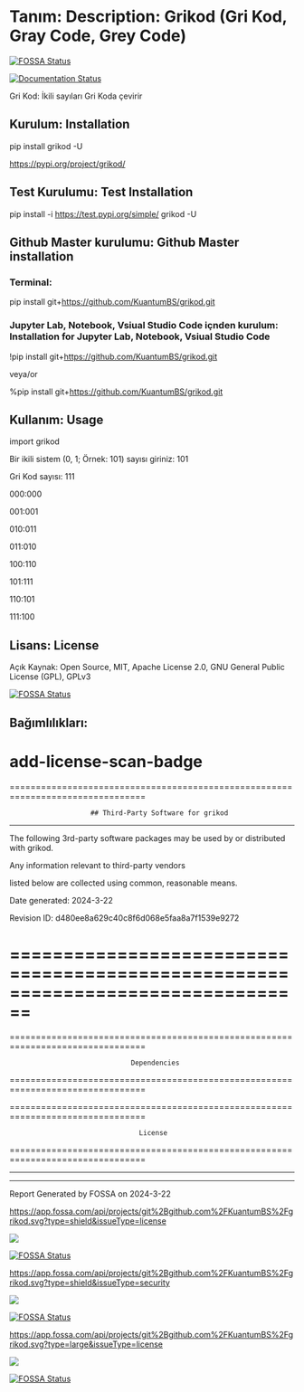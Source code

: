 # Tanım: Description: Grikod (Gri Kod, Gray Code, Grey Code)
[![FOSSA Status](https://app.fossa.com/api/projects/git%2Bgithub.com%2FKuantumBS%2Fgrikod.svg?type=shield)](https://app.fossa.com/projects/git%2Bgithub.com%2FKuantumBS%2Fgrikod?ref=badge_shield)

[![Documentation Status](https://readthedocs.org/projects/grikod/badge/?version=main)](https://grikod.readthedocs.io/en/main/?badge=main)


Gri Kod: İkili sayıları Gri Koda çevirir

## Kurulum: Installation

pip install grikod -U

https://pypi.org/project/grikod/

## Test Kurulumu: Test Installation

pip install -i https://test.pypi.org/simple/ grikod -U

## Github Master kurulumu: Github Master installation

### Terminal:

pip install git+https://github.com/KuantumBS/grikod.git

### Jupyter Lab, Notebook, Vsiual Studio Code içnden kurulum: Installation for Jupyter Lab, Notebook, Vsiual Studio Code

!pip install git+https://github.com/KuantumBS/grikod.git

veya/or

%pip install git+https://github.com/KuantumBS/grikod.git

## Kullanım: Usage

import grikod

Bir ikili sistem (0, 1; Örnek: 101) sayısı giriniz:  101

Gri Kod sayısı:  111

000:000 

001:001 

010:011 

011:010 

100:110 

101:111 

110:101 

111:100 

## Lisans: License

Açık Kaynak: Open Source, MIT, Apache License 2.0, GNU General Public License (GPL), GPLv3


[![FOSSA Status](https://app.fossa.com/api/projects/git%2Bgithub.com%2FKuantumBS%2Fgrikod.svg?type=large)](https://app.fossa.com/projects/git%2Bgithub.com%2FKuantumBS%2Fgrikod?ref=badge_large)

## Bağımlılıkları: 

add-license-scan-badge
================================================================================
================================================================================

                        ## Third-Party Software for grikod

--------------------------------------------------------------------------------

The following 3rd-party software packages may be used by or distributed with grikod. 

Any information relevant to third-party vendors 

listed below are collected using common, reasonable means.

Date generated: 2024-3-22

Revision ID: d480ee8a629c40c8f6d068e5faa8a7f1539e9272

================================================================================
================================================================================

================================================================================

                                  Dependencies

================================================================================

================================================================================

                                    License

================================================================================

--------------------------------------------------------------------------------
--------------------------------------------------------------------------------

Report Generated by FOSSA on 2024-3-22

https://app.fossa.com/api/projects/git%2Bgithub.com%2FKuantumBS%2Fgrikod.svg?type=shield&issueType=license 

<a href="https://app.fossa.com/projects/git%2Bgithub.com%2FKuantumBS%2Fgrikod?ref=badge_shield&issueType=license" alt="FOSSA Status"><img src="https://app.fossa.com/api/projects/git%2Bgithub.com%2FKuantumBS%2Fgrikod.svg?type=shield&issueType=license"/></a>

[![FOSSA Status](https://app.fossa.com/api/projects/git%2Bgithub.com%2FKuantumBS%2Fgrikod.svg?type=shield&issueType=license)](https://app.fossa.com/projects/git%2Bgithub.com%2FKuantumBS%2Fgrikod?ref=badge_shield&issueType=license)

https://app.fossa.com/api/projects/git%2Bgithub.com%2FKuantumBS%2Fgrikod.svg?type=shield&issueType=security

<a href="https://app.fossa.com/projects/git%2Bgithub.com%2FKuantumBS%2Fgrikod?ref=badge_shield&issueType=security" alt="FOSSA Status"><img src="https://app.fossa.com/api/projects/git%2Bgithub.com%2FKuantumBS%2Fgrikod.svg?type=shield&issueType=security"/></a>

[![FOSSA Status](https://app.fossa.com/api/projects/git%2Bgithub.com%2FKuantumBS%2Fgrikod.svg?type=shield&issueType=security)](https://app.fossa.com/projects/git%2Bgithub.com%2FKuantumBS%2Fgrikod?ref=badge_shield&issueType=security)

https://app.fossa.com/api/projects/git%2Bgithub.com%2FKuantumBS%2Fgrikod.svg?type=large&issueType=license

<a href="https://app.fossa.com/projects/git%2Bgithub.com%2FKuantumBS%2Fgrikod?ref=badge_large&issueType=license" alt="FOSSA Status"><img src="https://app.fossa.com/api/projects/git%2Bgithub.com%2FKuantumBS%2Fgrikod.svg?type=large&issueType=license"/></a>

[![FOSSA Status](https://app.fossa.com/api/projects/git%2Bgithub.com%2FKuantumBS%2Fgrikod.svg?type=large&issueType=license)](https://app.fossa.com/projects/git%2Bgithub.com%2FKuantumBS%2Fgrikod?ref=badge_large&issueType=license)
